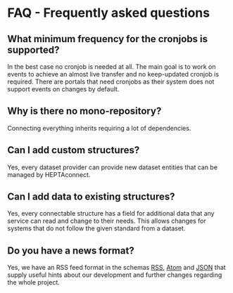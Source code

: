 # FAQ - Frequently asked questions

## What minimum frequency for the cronjobs is supported?

In the best case no cronjob is needed at all.
The main goal is to work on events to achieve an almost live transfer and no keep-updated cronjob is required.
There are portals that need cronjobs as their system does not support events on changes by default.

## Why is there no mono-repository?

Connecting everything inherits requiring a lot of dependencies.

## Can I add custom structures?

Yes, every dataset provider can provide new dataset entities that can be managed by HEPTAconnect.

## Can I add data to existing structures?

Yes, every connectable structure has a field for additional data that any service can read and change to their needs.
This allows changes for systems that do not follow the given standard from a dataset.

## Do you have a news format?

Yes, we have an RSS feed format in the schemas [RSS](/feed/rss2.xml ':ignore'), [Atom](/feed/atom1.xml ':ignore') and [JSON](/feed/json1.json ':ignore') that supply useful hints about our development and further changes regarding the whole project.
